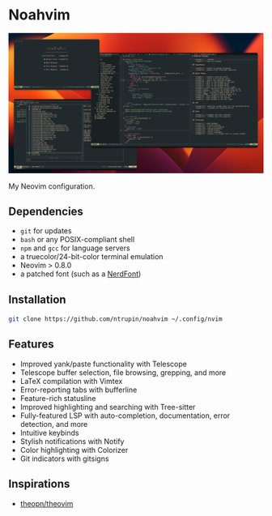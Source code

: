 # Noahvim

![noahvim](./assets/noahvim-banner.png)

My Neovim configuration.

## Dependencies

- `git` for updates
- `bash` or any POSIX-compliant shell
- `npm` and `gcc` for language servers
- a truecolor/24-bit-color terminal emulation
- Neovim > 0.8.0
- a patched font (such as a [NerdFont](https://nerdfonts.com))

## Installation

```bash
git clone https://github.com/ntrupin/noahvim ~/.config/nvim
```

## Features

- Improved yank/paste functionality with Telescope
- Telescope buffer selection, file browsing, grepping, and more
- LaTeX compilation with Vimtex
- Error-reporting tabs with bufferline
- Feature-rich statusline
- Improved highlighting and searching with Tree-sitter
- Fully-featured LSP with auto-completion, documentation, error detection, and more
- Intuitive keybinds
- Stylish notifications with Notify
- Color highlighting with Colorizer
- Git indicators with gitsigns

## Inspirations

- [theopn/theovim](https://github.com/theopn/theovim)
